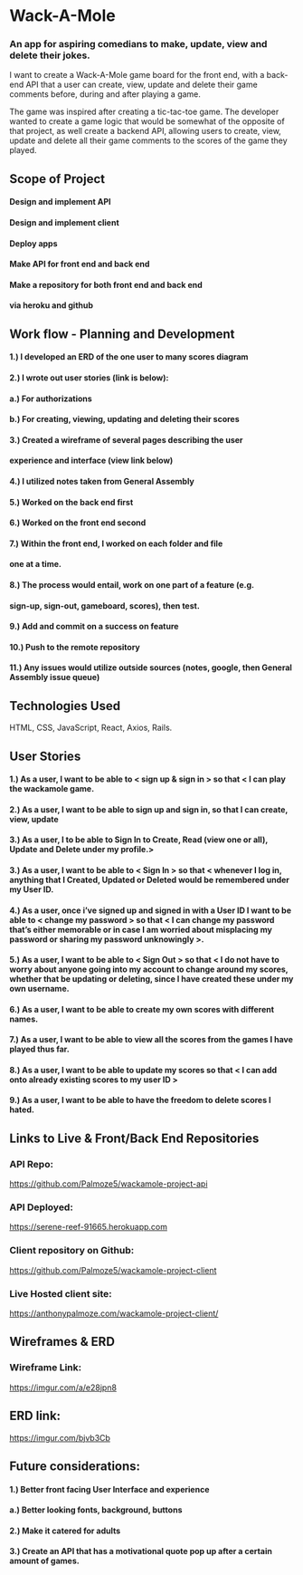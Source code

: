 # Wack-A-Mole
### An app for aspiring comedians to make, update, view and delete their jokes.
I want to create a Wack-A-Mole game board for the front end, with a back-end API that a user can create, view, update and delete their game comments before, during and after playing a game.

The game was inspired after creating a tic-tac-toe game. The developer wanted to create a game logic that would be somewhat of the opposite of that project, as well create a backend API, allowing users to create, view, update and delete all their game comments to the scores of the game they played.

## Scope of Project
#### Design and implement API
#### Design and implement client
#### Deploy apps
#### Make API for front end and back end
#### Make a repository for both front end and back end
#### via heroku and github

## Work flow - Planning and Development
#### 1.) I developed an ERD of the one user to many scores diagram
#### 2.) I wrote out user stories (link is below):
#### a.) For authorizations
#### b.) For creating, viewing, updating and deleting their scores
#### 3.) Created a wireframe of several pages describing the user
#### experience and interface (view link below)
#### 4.) I utilized notes taken from General Assembly
#### 5.) Worked on the back end first
#### 6.) Worked on the front end second
#### 7.) Within the front end, I worked on each folder and file
#### one at a time.
#### 8.) The process would entail, work on one part of a feature (e.g.
#### sign-up, sign-out, gameboard, scores), then test.
#### 9.) Add and commit on a success on feature
#### 10.) Push to the remote repository
#### 11.) Any issues would utilize outside sources (notes, google, then General Assembly issue queue)

## Technologies Used
HTML,
CSS,
JavaScript,
React,
Axios,
Rails.

## User Stories
#### 1.) As a user, I want to be able to < sign up & sign in > so that < I can play the wackamole game.
#### 2.) As a user, I want to be able to sign up and sign in, so that I can create, view, update
#### 3.) As a user, I to be able to Sign In to Create, Read (view one or all), Update and Delete  under my profile.>
#### 3.) As a user, I want to be able to < Sign In > so that < whenever I log in, anything that I Created, Updated or Deleted would be remembered under my User ID.
#### 4.) As a user, once i’ve signed up and signed in with a User ID  I want to be able to < change my password > so that < I can change my password that’s either memorable or in case I am worried about misplacing my password or sharing my password unknowingly >.
#### 5.) As a user, I want to be able to < Sign Out > so that < I do not have to worry about anyone going into my account to change around my scores, whether that be updating or deleting, since I have created these under my own username.
#### 6.) As a user, I want to be able to create my own scores with different names.
#### 7.) As a user, I want to be able to view all the scores from the games I have played thus far.
#### 8.) As a user, I want to be able to update my scores so that < I can add onto already existing scores to my user ID >
#### 9.) As a user, I want to be able to have the freedom to delete scores I hated.

## Links to Live & Front/Back End Repositories
### API Repo:
https://github.com/Palmoze5/wackamole-project-api
### API Deployed:
https://serene-reef-91665.herokuapp.com
### Client repository on Github:
https://github.com/Palmoze5/wackamole-project-client
### Live Hosted client site:
https://anthonypalmoze.com/wackamole-project-client/

## Wireframes & ERD
### Wireframe Link:
https://imgur.com/a/e28jpn8
## ERD link:
https://imgur.com/bjvb3Cb

## Future considerations:
#### 1.) Better front facing User Interface and experience
#### a.) Better looking fonts, background, buttons
#### 2.) Make it catered for adults
#### 3.) Create an API that has a motivational quote pop up after a certain amount of games.
